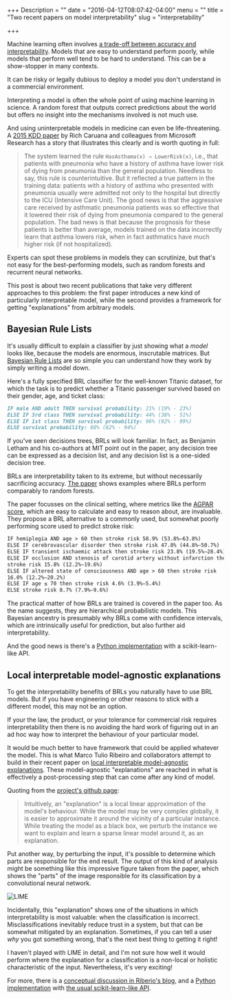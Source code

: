 +++
Description = ""
date = "2016-04-12T08:07:42-04:00"
menu = ""
title = "Two recent papers on model interpretability"
slug = "interpretability"

+++

Machine learning often involves [a trade-off between accuracy and
interpretability](https://www.oreilly.com/ideas/predictive-modeling-striking-a-balance-between-accuracy-and-interpretability).
Models that are easy to understand perform poorly, while models that perform
well tend to be hard to understand. This can be a show-stopper in many
contexts. 

It can be risky or legally dubious to deploy a model you don't understand in a
commercial environment. 

Interpreting a model is often the whole point of using machine learning in
science. A random forest that outputs correct predictions about the world but
offers no insight into the mechanisms involved is not much use.

And using uninterpretable models in medicine can even be life-threatening. A
[2015 KDD paper](http://people.dbmi.columbia.edu/noemie/papers/15kdd.pdf) by
Rich Caruana and colleagues from Microsoft Research has a story that
illustrates this clearly and is worth quoting in full:

> The system learned the rule `HasAsthama(x) ⇒ LowerRisk(x)`, i.e., that
> patients
> with pneumonia who have a history of asthma have lower risk of dying from
> pneumonia than the general population. Needless to say, this rule is
> counterintuitive. But it reflected a true pattern in the training data:
> patients with a history of asthma who presented with pneumonia usually were
> admitted not only to the hospital but directly to the ICU (Intensive Care
> Unit). The good news is that the aggressive care received by asthmatic
> pneumonia patients was so effective that it lowered their risk of dying from
> pneumonia compared to the general population. The bad news is that because
> the prognosis for these patients is better than average, models trained on
> the data incorrectly learn that asthma lowers risk, when in fact asthmatics
> have much higher risk (if not hospitalized).

Experts can spot these problems in models they can scrutinize, but that's not
easy for the best-performing models, such as random forests and recurrent
neural networks.

This post is about two recent publications that take very different approaches
to this problem: the first paper introduces a new kind of particularly
interpretable model, while the second provides a framework for getting
"explanations" from arbitrary models.

## Bayesian Rule Lists

It's usually difficult to explain a classifier by just showing what a _model_
looks like, because the models are enormous, inscrutable matrices. But
[Bayesian Rule Lists](http://arxiv.org/abs/1511.01644) are so simple you can
understand how they work by simply writing a model down.

Here's a fully specified BRL classifier for the well-known Titanic dataset, for
which the task is to predict whether a Titanic passenger survived based on
their gender, age, and ticket class:

```markdown
IF male AND adult THEN survival probability: 21% (19% - 23%)
ELSE IF 3rd class THEN survival probability: 44% (38% - 51%)
ELSE IF 1st class THEN survival probability: 96% (92% - 99%)
ELSE survival probability: 88% (82% - 94%)
```

If you've seen decisions trees, BRLs will look familiar. In fact, as Benjamin
Letham and his co-authors at MIT point out in the paper, any decision tree can
be expressed as a decision list, and any decision list is a one-sided decision
tree.

BRLs are interpretability taken to its extreme, but without necessarily
sacrificing accuracy. [The paper](http://arxiv.org/abs/1511.01644) shows
examples where BRLs perform comparably to random forests.

The paper focusses on the clinical setting, where metrics like the [AGPAR
score](https://en.wikipedia.org/wiki/Apgar_score), which are easy to calculate
and easy to reason about, are invaluable. They propose a BRL alternative to a
commonly used, but somewhat poorly performing score used to predict stroke
risk:

```markdown
IF hemiplegia AND age > 60 then stroke risk 58.9% (53.8%–63.8%)
ELSE IF cerebrovascular disorder then stroke risk 47.8% (44.8%–50.7%)
ELSE IF transient ischaemic attack then stroke risk 23.8% (19.5%–28.4%)
ELSE IF occlusion AND stenosis of carotid artery without infarction then
stroke risk 15.8% (12.2%–19.6%)
ELSE IF altered state of consciousness AND age > 60 then stroke risk
16.0% (12.2%–20.2%)
ELSE IF age ≤ 70 then stroke risk 4.6% (3.9%–5.4%)
ELSE stroke risk 8.7% (7.9%–9.6%)
```

The practical matter of how BRLs are trained is covered in the paper too. As
the name suggests, they are hierarchical probabilistic models. This Bayesian
ancestry is presumably why BRLs come with confidence intervals, which are
intrinsically useful for prediction, but also further aid interpretability.

And the good news is there's a [Python
implementation](https://github.com/tmadl/sklearn-expertsys) with a
scikit-learn-like API.

## Local interpretable model-agnostic explanations

To get the interpretability benefits of BRLs you naturally have to use BRL
models. But if you have engineering or other reasons to stick with a different
model, this may not be an option. 

If your the law, the product, or your tolerance for commercial risk requires
interpretability then there is no avoiding the hard work of figuring out in an
ad hoc way how to interpret the behaviour of your particular model.

It would be much better to have framework that could be applied whatever the
model. This is what Marco Tulio Ribeiro and collaborators attempt to build in
their recent paper on [local interpretable model-agnostic
explanations](http://arxiv.org/abs/1602.04938v1). These model-agnostic
"explanations" are reached in what is effectively a post-processing step that
can come after any kind of model.

Quoting from the [project's github page](https://github.com/marcotcr/lime):

> Intuitively, an "explanation" is a local linear approximation of the model's
> behaviour. While the model may be very complex globally, it is easier to
> approximate it around the vicinity of a particular instance. While treating
> the model as a black box, we perturb the instance we want to explain and
> learn a sparse linear model around it, as an explanation.

Put another way, by perturbing the input, it's possible to determine which
parts are responsible for the end result. The output of this kind of analysis
might be something like this impressive figure taken from the paper, which
shows the "parts" of the image responsible for its classification by a
convolutional neural network.

![LIME](/post/interpretability/lime.png)

Incidentally, this "explanation" shows one of the situations in which
interpretability is most valuable: when the classification is incorrect.
Misclassifications inevitably reduce trust in a system, but that can be
somewhat mitigated by an explanation. Sometimes, if you can tell a user _why_
you got something wrong, that's the next best thing to getting it right!

I haven't played with LIME in detail, and I'm not sure how well it would
perform where the explanation for a classification is a non-local or holistic
characteristic of the input. Nevertheless, it's very exciting! 

For more, there is a [conceptual discussion in Riberio's
blog](http://homes.cs.washington.edu/~marcotcr/blog/lime/), and a [Python
implementation](https://github.com/marcotcr/lime) with [the usual
scikit-learn-like
API](http://marcotcr.github.io/lime/tutorials/Lime%20-%20basic%20usage%2C%20two%20class%20case.html).
